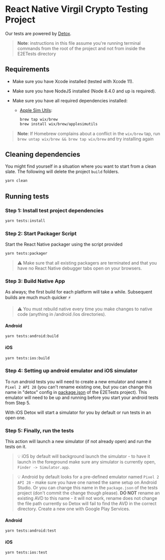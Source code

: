 # React Native Virgil Crypto Testing Project

Our tests are powered by [Detox](https://github.com/wix/Detox).

> **Note**: instructions in this file assume you're running terminal commands from the root of the project and not from inside the E2ETests directory

## Requirements

- Make sure you have Xcode installed (tested with Xcode 11).
- Make sure you have NodeJS installed (Node 8.4.0 and up is required).
- Make sure you have all required dependencies installed:

  - [Apple Sim Utils](https://github.com/wix/AppleSimulatorUtils):

    ```bash
    brew tap wix/brew
    brew install wix/brew/applesimutils
    ```

> **Note**: If Homebrew complains about a conflict in the `wix/brew` tap, run `brew untap wix/brew && brew tap wix/brew` and try installing again

## Cleaning dependencies

You might find yourself in a situation where you want to start from a clean slate. The following will delete the project `build` folders.

```bash
yarn clean
```

## Running tests

### Step 1: Install test project dependencies

```bash
yarn tests:install
```

### Step 2: Start Packager Script

Start the React Native packager using the script provided

```bash
yarn tests:packager
```

> ⚠️ Make sure that all existing packagers are terminated and that you have no React Native debugger tabs open on your browsers.

### Step 3: Build Native App

As always; the first build for each platform will take a while. Subsequent builds are much much quicker ⚡️

> ⚠️ You must rebuild native every time you make changes to native code (anything in /android /ios directories).

#### Android

```bash
yarn tests:android:build
```

#### iOS

```bash
yarn tests:ios:build
```

### Step 4: Setting up android emulator and iOS simulator

To run android tests you will need to create a new emulator and name it `Pixel 2 API 28` (you can't rename existing one, but you can change this name in "detox" config in [package.json](package.json) of the E2ETests project). This emulator will need to be up and running before you start your android tests from Step 5.

With iOS Detox will start a simulator for you by default or run tests in an open one.

### Step 5: Finally, run the tests

This action will launch a new simulator (if not already open) and run the tests on it.

> 💡 iOS by default will background launch the simulator - to have
> it launch in the foreground make sure any simulator is currently open, `Finder -> Simulator.app`.

> 💡 Android by default looks for a pre-defined emulator named `Pixel 2 API 28` - make sure you have one named the same setup on Android Studio.
> Or you can change this name in the `package.json` of the tests project (don't commit the change though please).
> **DO NOT** rename an existing AVD to this name - it will not work, rename does not change the file path currently so Detox will
> fail to find the AVD in the correct directory. Create a new one with Google Play Services.

#### Android

```bash
yarn tests:android:test
```

#### iOS

```bash
yarn tests:ios:test
```
